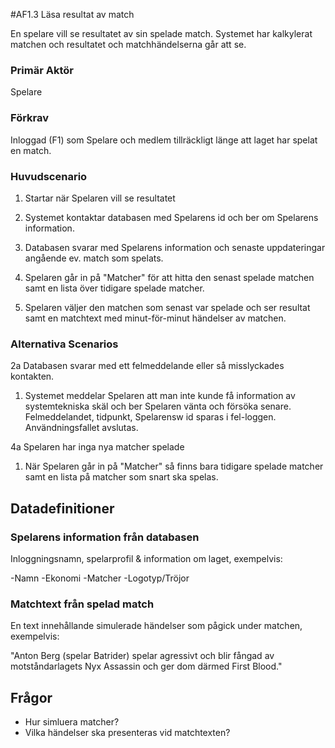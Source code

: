 #AF1.3 Läsa resultat av match

En spelare vill se resultatet av sin spelade match. Systemet har kalkylerat matchen och resultatet och matchhändelserna
går att se.

### Primär Aktör
Spelare

### Förkrav
Inloggad (F1) som Spelare och medlem tillräckligt länge att laget har spelat en match.

### Huvudscenario
1. Startar när Spelaren vill se resultatet

2. Systemet kontaktar databasen med Spelarens id och ber om Spelarens information.

3. Databasen svarar med Spelarens information och senaste uppdateringar angående ev. match som spelats.

4. Spelaren går in på "Matcher" för att hitta den senast spelade matchen samt en lista över tidigare spelade matcher.

5. Spelaren väljer den matchen som senast var spelade och ser resultat samt en matchtext med minut-för-minut händelser av matchen.


### Alternativa Scenarios
2a Databasen svarar med ett felmeddelande eller så misslyckades kontakten.
  1. Systemet meddelar Spelaren att man inte kunde få information av systemtekniska skäl och ber Spelaren vänta och försöka senare.
  Felmeddelandet, tidpunkt, Spelarensw id sparas i fel-loggen.
  Användningsfallet avslutas.
  
4a Spelaren har inga nya matcher spelade
  1. När Spelaren går in på "Matcher" så finns bara tidigare spelade matcher samt en lista på matcher som snart ska spelas.

## Datadefinitioner
### Spelarens information från databasen
Inloggningsnamn, spelarprofil & information om laget, exempelvis:

  -Namn
  -Ekonomi
  -Matcher
  -Logotyp/Tröjor
  
### Matchtext från spelad match
En text innehållande simulerade händelser som pågick under matchen, exempelvis:

  "Anton Berg (spelar Batrider) spelar agressivt och blir fångad av motståndarlagets Nyx Assassin och ger dom därmed First Blood."
  
## Frågor
- Hur simluera matcher?
- Vilka händelser ska presenteras vid matchtexten?
  
